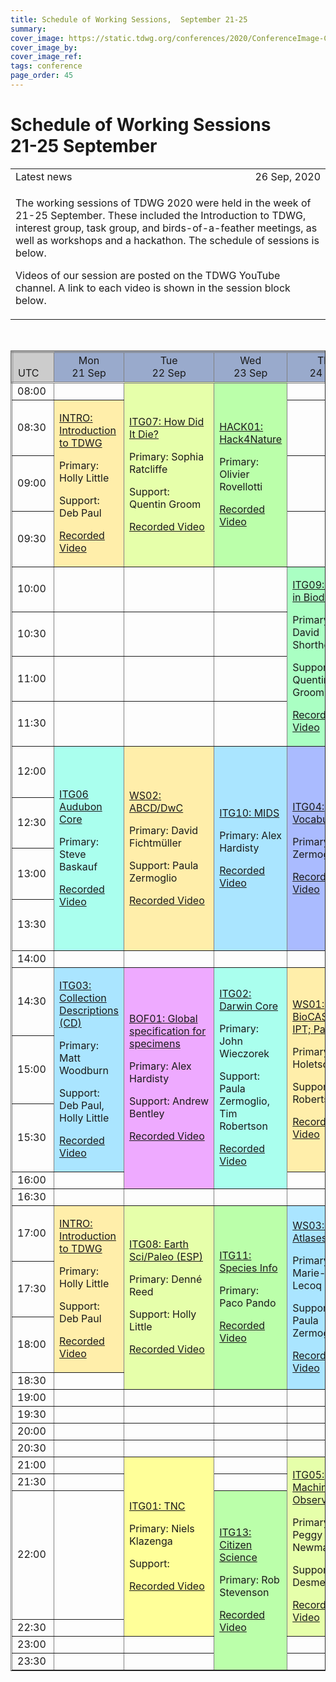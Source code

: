 ```yaml
---
title: Schedule of Working Sessions,  September 21-25
summary: 
cover_image: https://static.tdwg.org/conferences/2020/ConferenceImage-CR.jpg
cover_image_by: 
cover_image_ref: 
tags: conference
page_order: 45
---
```


# Schedule of Working Sessions<br />21-25 September

<table>
<tr> 
	<td>Latest news</td>
	<td style="text-align: right;">26 Sep, 2020 </td>
</tr>
<tr> 
	<td colspan=2><p>The working sessions of TDWG 2020 were held in the week of 21-25 September. These included the Introduction to TDWG, interest group, task group, and birds-of-a-feather meetings, as well as workshops and a hackathon.  The schedule of sessions is below.</p>
	<p>Videos of our session are posted on the TDWG YouTube channel.  A link to each video is shown in the session block below.</p>
	</td>
</tr>
</table>
<p>&nbsp;</p>
<table border="1">
<thead>
<tr style="border-style: double;">
<td style="background-color: #cccccc; vertical-align: bottom;">UTC</td>
<td style="background-color: #99aacc; text-align: center;">Mon <br /> 21 Sep</td>
<td style="background-color: #99aacc; text-align: center;">Tue <br /> 22 Sep</td>
<td style="background-color: #99aacc; text-align: center;">Wed <br /> 23 Sep</td>
<td style="background-color: #99aacc; text-align: center;">Thu <br /> 24 Sep</td>
<td style="background-color: #99aacc; text-align: center;">Fri <br /> 25 Sep</td>
</tr>
</thead>
<tbody>
<tr>
<td>08:00</td>
<td> </td>
<td style="background-color: #e6ffaa;" rowspan="4">
  <p><a href="../working-sessions/#itg07:%20how%20did%20it%20die?">ITG07: How Did It Die?</a>
  <p>Primary: Sophia Ratcliffe</p>
  <p>Support: Quentin Groom</p>
  <p><a href="https://youtu.be/tsWXd1LWXbI" target="_blank" title="ITG07: How Did It Die?">Recorded Video</a></p>
</td>
<td style="background-color: #bbffaa;" rowspan="4">
  <p><a href="../working-sessions/#hack01:%20hack4nature">HACK01: Hack4Nature</a></p>
  <p>Primary: Olivier Rovellotti</p>
  <p><a href="https://youtu.be/xYvTEnqtGdQ" target="_blank" title="HACK01: Hack4Nature">Recorded Video</a><p></p>
</td>
<td> </td>
<td> </td>
</tr>
<tr>
<td>08:30</td>
<td style="background-color: #ffeeaa;" rowspan="3">
	<p><a href="../working-sessions/#intro:%20introduction%20to%20tdwg">INTRO: Introduction to TDWG</a></p>
	<p>Primary: Holly Little</p>
	<p>Support: Deb Paul</p>
	<p><a href="https://youtu.be/2btF029nSiI" target="_blank" title="INTRO: Introduction to TDWG (1)">Recorded Video</a></p>
</td>
<td> </td>
<td> </td>
</tr>
<tr>
<td>09:00</td>
<td> </td>
<td> </td>
</tr>
<tr>
<td>09:30</td>
<td> </td>
<td> </td>
</tr>
<tr>
<td>10:00</td>
<td> </td>
<td> </td>
<td> </td>
<td style="background-color: #aaffc3;" rowspan="4">
	<p><a href="../working-sessions/#itg09:%20people%20in%20biodiversity%20data%20task%20group">ITG09: People in Biodiv</a></p>
	<p>Primary: David Shorthouse</p>
	<p>Support: Quentin Groom</p>
	<p><a href="https://youtu.be/DiulnUoY2SI" target="_blank" title="ITG09: People in Biodiversity">Recorded Video</a><p></p>
</td>
<td> </td>
</tr>
<tr>
<td>10:30</td>
<td> </td>
<td> </td>
<td> </td>
<td> </td>
</tr>
<tr>
<td>11:00</td>
<td> </td>
<td> </td>
<td> </td>
<td> </td>
</tr>
<tr>
<td>11:30</td>
<td> </td>
<td> </td>
<td> </td>
<td> </td>
</tr>
<tr>
<td>12:00</td>
<td style="background-color: #aaffee;" rowspan="4">
	<p><a href="../working-sessions/#itg06:%20audubon%20core%20maintenance%20group%20annual%20meeting">ITG06 Audubon Core</a></p>
	<p>Primary: Steve Baskauf</p>
	<p><a href="https://youtu.be/O5A4IpIyn8w" target="_blank" title="ITG06 Audubon Core">Recorded Video</a></p>
</td>
<td style="background-color: #ffeeaa;" rowspan="4">
	<p><a href="../working-sessions/#ws02:%20abcd/dwc%20alignment%20working%20group">WS02: ABCD/DwC</a></p>
	<p>Primary: David Fichtmüller</p>
	<p>Support: Paula Zermoglio</p>
	<p><a href="https://youtu.be/aTWmsaVAVf0" target="_blank" title="WS02: ABCD/DwC">Recorded Video</a></p>
</td>
<td style="background-color: #aae5ff;" rowspan="4">
	<p><a href="../working-sessions/#itg10:%20task%20group%20on%20minimum%20information%20about%20a%20digital%20specimen%20(mids)">ITG10: MIDS</a></p>
	<p>Primary: Alex Hardisty</p>
	<p><a href="https://youtu.be/ZNdL7ttOKd8" target="_blank" title="ITG10: MIDS">Recorded Video</a></p>
</td>
<td style="background-color: #aabbff;" rowspan="4">
	<p><a href="../working-sessions/#itg04:%20best%20practices%20for%20the%20development%20of%20vocabularies%20of%20values%20(“vocabularies”)">ITG04: Vocabularies</a></p>
	<p>Primary: Paula Zermoglio</p>
	<p><a href="https://youtu.be/iAvaGpiO-g8" target="_blank" title="ITG04: Vocabularies">Recorded Video</a><p></p>
</td>
<td style="background-color: #e6ffaa;" rowspan="4">
	<p><a href="../working-sessions/#itg12:%20annotations%20interest%20group">ITG12: Annotations</a></p>
	<p>Primary: Paul J. Morris</p>
	<p>Support: James Macklin, Tim Robertson </p>
	<p><a href="https://youtu.be/FkYhs9lt1Ps" target="_blank" title="ITG12: Annotations">Recorded Video</a></p>
</td>
</tr>
<tr>
<td>12:30</td>
</tr>
<tr>
<td>13:00</td>
</tr>
<tr>
<td>13:30</td>
</tr>
<tr>
<td>14:00</td>
<td> </td>
<td> </td>
<td> </td>
<td> </td>
<td> </td>
</tr>
<tr>
<td>14:30</td>
<td style="background-color: #aae5ff;" rowspan="3">
	<p><a href="../working-sessions/#itg03:%20collections%20descriptions%20task%20group">ITG03: Collection Descriptions (CD)</a></p>
	<p>Primary: Matt Woodburn</p>
	<p>Support: Deb Paul, Holly Little</p>
	<p><a href="https://youtu.be/L44dWAa-tF4" target="_blank" title="CD">Recorded Video</a></p>
</td>
<td style="background-color: #eeaaff;" rowspan="4">
	<p><a href="../working-sessions/#bof01:%20converging%20digital%20specimens%20and%20extended%20specimens%20-%20towards%20a%20global%20specification">BOF01: Global specification for specimens</a></p>
	<p>Primary: Alex Hardisty</p>
	<p>Support: Andrew Bentley</p>
	<p><a href="https://youtu.be/8ljokNRkjeo" target="_blank" title="Digital Specimens">Recorded Video</a></p>
</td>
<td style="background-color: #aaffee;" rowspan="4">
	<p><a href="../working-sessions/#itg02:%20darwin%20core%20maintenance%20group">ITG02: Darwin Core</a></p>
	<p>Primary: John Wieczorek</p>
	<p>Support: Paula Zermoglio, Tim Robertson</p>
	<p><a href="https://youtu.be/ooHOxGoCm18" target="_blank" title="DwC Maintenance">Recorded Video</a></p>
</td>
<td style="background-color: #ffeeaa;" rowspan="3">
	<p><a href="../working-sessions/#ws01:%20capturing%20ideas%20for%20the%20future%20of%20biocase%20provider%20software%20and%20the%20gbif%20integrated%20publishing%20toolkit%20(ipt)">WS01: BioCASe &amp; IPT; Part 1</a></p>
	<p>Primary: Jörg Holetschek</p>
	<p>Support: Tim Robertson</p>
	<p><a href="https://youtu.be/hU1I1ER9qLw" target="_blank" title="BioCASe/IPT">Recorded Video</a><p></p>
</td>
<td style="background-color: #ffeeaa;" rowspan="3">
	<p><a href="../working-sessions/#ws01:%20capturing%20ideas%20for%20the%20future%20of%20biocase%20provider%20software%20and%20the%20gbif%20integrated%20publishing%20toolkit%20(ipt)">WS01: BioCASe &amp; IPT; Part 2</a></p>
	<p>Primary: Jörg Holetschek</p>
	<p>Support: Tim Robertson</p>
	<p><a href="https://youtu.be/l4ORGpzHKe4" target="_blank" title="WS01: BioCASe+IPT(2)">Recorded Video</a></p>
</td>
</tr>
<tr>
<td>15:00</td>
</tr>
<tr>
<td>15:30</td>
</tr>
<tr>
<td>16:00</td>
<td> </td>
<td> </td>
<td> </td>
</tr>
<tr>
<td>16:30</td>
<td> </td>
<td> </td>
<td> </td>
<td> </td>
<td> </td>
</tr>
<tr>
<td>17:00</td>
<td style="background-color: #ffeeaa;" rowspan="3">
	<p><a href="../working-sessions/#intro:%20introduction%20to%20tdwg">INTRO: Introduction to TDWG</a></p>
	<p>Primary: Holly Little</p>
	<p>Support: Deb Paul</p>
	<p><a href="https://youtu.be/YC0N0fxwBxo" target="_blank" title="INTRO: Introduction to TDWG (2)">Recorded Video</a></p>
</td>
<td style="background-color: #e6ffaa;" rowspan="4">
	<p><a href="../working-sessions/#itg08:%20earth%20science%20and%20paleobiology%20interest%20group">ITG08: Earth Sci/Paleo (ESP)</a></p>
	<p>Primary: Denné Reed</p>
	<p>Support: Holly Little</p>
	<p><a href="https://youtu.be/q9r22lXlpIA" target="_blank" title="ITG08: Earth Sci/Paleo (ESP)">Recorded Video</a></p>
</td>
<td style="background-color: #bbffaa;" rowspan="4">
	<p><a href="../working-sessions/#itg11:%20species%20information%20interest%20group">ITG11: Species Info</a></p>
	<p>Primary: Paco Pando</p>
	<p><a href="https://youtu.be/lFi82CPmC2U" target="_blank" title="ITG11: Species Information">Recorded Video</a></p>
</td>
<td style="background-color: #aae5ff;" rowspan="4">
	<p><a href="../working-sessions/#ws03:%20living%20atlases%20workshop%20for%20end%20users">WS03: Living Atlases</a></p>
	<p>Primary: Marie-Elise Lecoq</p>
	<p>Support: Paula Zermoglio </p>
	<p><a href="https://youtu.be/LVR4weoOoRQ" target="_blank" title="WS03: Living Atlases">Recorded Video</a><p></p>
</td>
<td style="background-color: #aabbff;" rowspan="4">
	<p><a href="../working-sessions/#itg14:%20genomic%20biodiversity%20interest%20group">ITG14: Genomic Biodiversity</a></p>
	<p>Primary: Ramona Walls</p>
	<p><a href="https://youtu.be/FmrV6fQwyNQ" target="_blank" title="ITG14: Genomics">Recorded Video</a></p>
</td>
</tr>
<tr>
<td>17:30</td>
</tr>
<tr>
<td>18:00</td>
</tr>
<tr>
<td>18:30</td>
<td> </td>
</tr>
<tr>
<td>19:00</td>
<td> </td>
<td> </td>
<td> </td>
<td> </td>
<td> </td>
</tr>
<tr>
<td>19:30 </td>
<td> </td>
<td> </td>
<td> </td>
<td> </td>
<td> </td>
</tr>
<tr>
<td>20:00</td>
<td> </td>
<td> </td>
<td> </td>
<td> </td>
<td> </td>
</tr>
<tr>
<td>20:30</td>
<td> </td>
<td> </td>
<td> </td>
<td> </td>
<td> </td>
</tr>
<tr>
<td>21:00</td>
<td> </td>
<td style="background-color: #ffff99;" rowspan="4">
	<p><a href="../working-sessions/#itg01:%20taxon%20names%20and%20concepts">ITG01: TNC</a></p>
	<p>Primary: Niels Klazenga</p>
	<p>Support:</p>
	<p><a href="https://youtu.be/-bQLjUP0eRc" target="_blank" title="ITG01: TNC">Recorded Video</a></p>
</td>
<td> </td>
<td style="background-color: #e6ffaa;" rowspan="4">
	<p><a href="../working-sessions/#itg05:%20machine%20observations%20interest%20group">ITG05: Machine Observations</a></p>
	<p>Primary: Peggy Newman</p>
	<p>Support: Peter Desmet</p>
	<p><a href="https://youtu.be/dxoW-miXINo" target="_blank" title="ITG05: Machine Observations">Recorded Video</a></p>
</td>
<td> </td>
</tr>
<tr>
<td>21:30</td>
<td> </td>
<td> </td>
<td> </td>
</tr>
<tr>
<td>22:00</td>
<td> </td>
<td style="background-color: #bbffaa;" rowspan="4">
	<p><a href="../working-sessions/#itg13:%20citizen%20science%20interest%20group">ITG13: Citizen Science</a></p>
	<p>Primary: Rob Stevenson</p>
	<p><a href="https://youtu.be/TxUf-krdhMw" target="_blank" title="ITG13: Citizen Science">Recorded Video</a></p>
</td>
<td> </td>
</tr>
<tr>
<td>22:30</td>
<td> </td>
<td> </td>
</tr>
<tr>
<td>23:00</td>
<td> </td>
<td> </td>
<td> </td>
<td> </td>
</tr>
<tr>
<td>23:30</td>
<td> </td>
<td> </td>
<td> </td>
<td> </td>
</tr>
</tbody>
</table>
